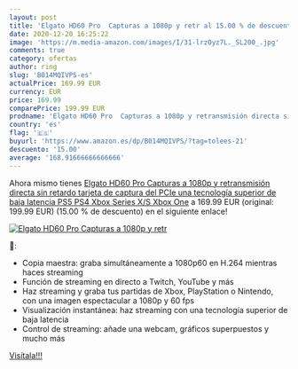```yaml
---
layout: post
title: 'Elgato HD60 Pro  Capturas a 1080p y retr al 15.00 % de descuento'
date: 2020-12-20 16:25:22
image: 'https://m.media-amazon.com/images/I/31-lrzOyz7L._SL200_.jpg'
comments: true
category: ofertas
author: ring
slug: 'B014MQIVPS-es'
actualPrice: 169.99 EUR
currency: EUR
price: 169.99
comparePrice: 199.99 EUR
prodname: 'Elgato HD60 Pro  Capturas a 1080p y retransmisión directa sin retardo  tarjeta de captura del PCIe  una tecnología superior de baja latencia  PS5  PS4  Xbox Series X/S  Xbox One'
country: 'es'
flag: '🇪🇸'
buyurl: 'https://www.amazon.es/dp/B014MQIVPS/?tag=tolees-21'
descuento: '15.00'
average: '168.91666666666666'
---
```


Ahora mismo tienes [Elgato HD60 Pro  Capturas a 1080p y retransmisión directa sin retardo  tarjeta de captura del PCIe  una tecnología superior de baja latencia  PS5  PS4  Xbox Series X/S  Xbox One](https://www.amazon.es/dp/B014MQIVPS/?tag=tolees-21) a 169.99 EUR (original: 199.99 EUR) (15.00 %  de descuento) en el siguiente enlace!

[![Elgato HD60 Pro  Capturas a 1080p y retr](https://m.media-amazon.com/images/I/31-lrzOyz7L._SL200_.jpg)](https://www.amazon.es/dp/B014MQIVPS/?tag=tolees-21)

🔎:

- Copia maestra: graba simultáneamente a 1080p60 en H.264 mientras haces streaming
- Función de streaming en directo a Twitch, YouTube y más
- Haz streaming y graba tus partidas de Xbox, PlayStation o Nintendo, con una imagen espectacular a 1080p y 60 fps
- Visualización instantánea: haz streaming con una tecnología superior de baja latencia
- Control de streaming: añade una webcam, gráficos superpuestos y mucho más

[Visítala!!!](https://www.amazon.es/dp/B014MQIVPS/?tag=tolees-21)
